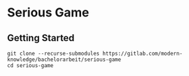 # Serious Game


## Getting Started

```
git clone --recurse-submodules https://gitlab.com/modern-knowledge/bachelorarbeit/serious-game
cd serious-game
```
